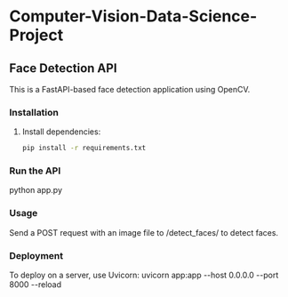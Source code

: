 # Computer-Vision-Data-Science-Project

## Face Detection API

This is a FastAPI-based face detection application using OpenCV.

### Installation

1. Install dependencies:
   ```sh
   pip install -r requirements.txt

### Run the API
python app.py

### Usage
Send a POST request with an image file to /detect_faces/ to detect faces.

### Deployment
To deploy on a server, use Uvicorn:
uvicorn app:app --host 0.0.0.0 --port 8000 --reload
